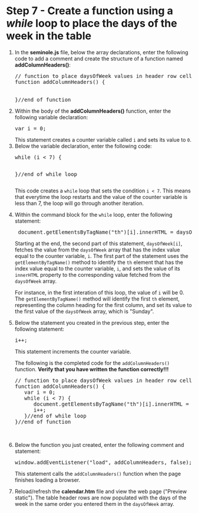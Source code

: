 <h1>Step 7 - Create a function using a <b><em>while</em></b> loop to place the days of the week in the table</h1>

<ol>
<li>In the <b>seminole.js</b> file, below the array declarations, enter the following code to add a comment and create the structure of a function named <b>addColumnHeaders()</b>: 

<pre>// function to place daysOfWeek values in header row cells 
function addColumnHeaders() {


}//end of function</pre>
</li>

<li>Within the body of the <b>addColumnHeaders()</b> function, enter the following variable declaration:
<pre>var i = 0;</pre>
This statement creates a counter variable called <code>i</code> and sets its value to <code>0</code>.
</li>

<li>
Below the variable declaration, enter the following code:
<pre>while (i < 7) {


}//end of while loop</pre>
This code creates a <code>while</code> loop that sets the condition <code>i < 7</code>.  This means that everytime the loop restarts and the value of the counter variable is less than 7, the loop will go through another iteration.
</li>

<li>
Within the command block for the <code>while</code> loop, enter the following statement:
<pre>
 document.getElementsByTagName("th")[i].innerHTML = daysOfWeek[i];
</pre>
Starting at the end, the second part of this statement, <code>daysOfWeek[i]</code>, fetches the value from the <code>daysOfWeek</code> array that has the index value equal to the counter variable, <code>i</code>.  The first part of the statement uses the <code>getElementByTagName()</code> method to identify the <code>th</code> element that has the index value equal to the counter variable, <code>i</code>, and sets the value of its <code>innerHTML</code> property to the corresponding value fetched from the <code>daysOfWeek</code> array.  

For instance, in the first interation of this loop, the value of <code>i</code> will be 0.  The <code>getElementByTagName()</code> method will identify the first <code>th</code> element, representing the column heading for the first column, and set its value to the first value of the <code>daysOfWeek</code> array, which is "Sunday".
</li>

<li>
Below the statement you created in the previous step, enter the following statement:
<pre>i++;</pre>

This statement increments the counter variable.  <br>

The following is the completed code for the <code>addColumnHeaders()</code> function.  <b>Verify that you have written the function correctly!!!</b>

<pre>
// function to place daysOfWeek values in header row cells 
function addColumnHeaders() {
   var i = 0;
   while (i < 7) {
      document.getElementsByTagName("th")[i].innerHTML = daysOfWeek[i];
      i++;
   }//end of while loop
}//end of function


</pre>

</li>

<li>
Below the function you just created, enter the following comment and statement:
<pre>
window.addEventListener("load", addColumnHeaders, false);
</pre>

This statement calls the <code>addColumnHeaders()</code> function when the page finishes loading a browser.
</li>

<li>
Reload/refresh the <b>calendar.htm</b> file and view the web page ("Preview static").  The table header rows are now populated with the days of the week in the same order you entered them in the <code>daysOfWeek</code> array.
</li>
